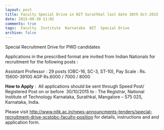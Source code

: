 ```yaml
---
layout: post
title: Faculty Special Drive in NIT Surathkal last date 30th Oct-2015   
date: 2015-09-30 11:02
comments: true
tags:  Faculty  Institute  Karnataka  NIT  Special Drive 
archive: false
---
```

Special Recruitment Drive for PWD candidates  

Applications in the prescribed format are invited from Indian Nationals for recruitment for the following posts : 


Assistant Professor : 29 posts (OBC-16, SC-3, ST-10), Pay Scale : Rs. 15600-39100 AGP Rs.6000 / 7000 / 8000


**How to Apply** :  All applications should be sent through Speed Post/ Registered Post on or before  30/10/2015 to : The Registrar, National Institute of Technology Karnataka, Surathkal, Mangalore – 575 025, Karnataka, India. 

Please visit <http://www.nitk.ac.in/news-announcments-tenders/special-recruitment-drive-scstobc-faculty-position> for details, instructions and and application form. 


